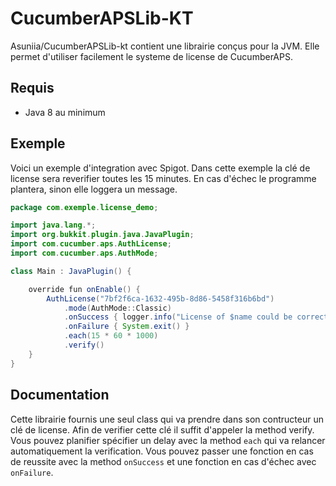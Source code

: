 # CucumberAPSLib-KT

Asuniia/CucumberAPSLib-kt contient une librairie conçus pour la JVM. Elle permet d'utiliser facilement le systeme de license de CucumberAPS.

## Requis

* Java 8 au minimum

## Exemple

Voici un exemple d'integration avec Spigot. Dans cette exemple la clé de license sera reverifier toutes les 15 minutes. En cas d'échec le programme plantera, sinon elle loggera un message.

```java
package com.exemple.license_demo;

import java.lang.*;
import org.bukkit.plugin.java.JavaPlugin;
import com.cucumber.aps.AuthLicense;
import com.cucumber.aps.AuthMode;

class Main : JavaPlugin() {

    override fun onEnable() {
        AuthLicense("7bf2f6ca-1632-495b-8d86-5458f316b6bd")
            .mode(AuthMode::Classic)
            .onSuccess { logger.info("License of $name could be correctly verified") }
            .onFailure { System.exit() }
            .each(15 * 60 * 1000)
            .verify()
    }
}
```

## Documentation

Cette librairie fournis une seul class qui va prendre dans son contructeur un clé de license. Afin de verifier cette clé il suffit d'appeler la method verify. Vous pouvez planifier spécifier un delay avec la method ``each`` qui va relancer automatiquement la verification. Vous pouvez passer une fonction en cas de reussite avec la method ``onSuccess`` et une fonction en cas d'échec avec ``onFailure``.